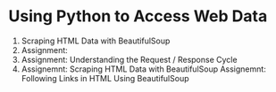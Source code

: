 # Using Python to Access Web Data

1. Scraping HTML Data with BeautifulSoup
2. Assignment: 
3. Assignment: Understanding the Request / Response Cycle
4. Assignemnt: Scraping HTML Data with BeautifulSoup
   Assignemnt: Following Links in HTML Using BeautifulSoup
